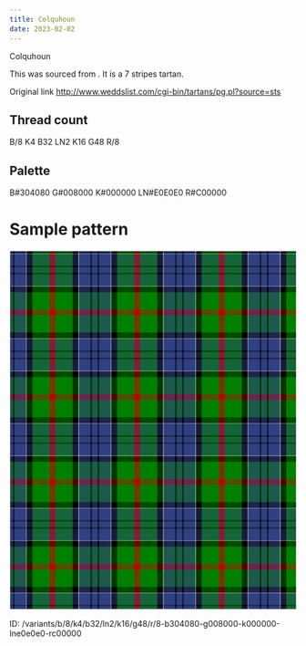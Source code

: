 ```yaml
---
title: Colquhoun
date: 2023-02-02
---
```

Colquhoun

This was sourced from <no value>.  It is a 7 stripes tartan.

Original link http://www.weddslist.com/cgi-bin/tartans/pg.pl?source=sts

## Thread count
B/8 K4 B32 LN2 K16 G48 R/8

## Palette
B#304080 G#008000 K#000000 LN#E0E0E0 R#C00000

# Sample pattern

![Tartan detail](tartan.png "B/8 K4 B32 LN2 K16 G48 R/8 tartan")

ID: /variants/b/8/k4/b32/ln2/k16/g48/r/8-b304080-g008000-k000000-lne0e0e0-rc00000